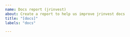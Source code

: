 ```yaml
---
name: Docs report (jrinvest)
about: Create a report to help us improve jrinvest docs
title: "[docs]"
labels: "docs"

---
```

